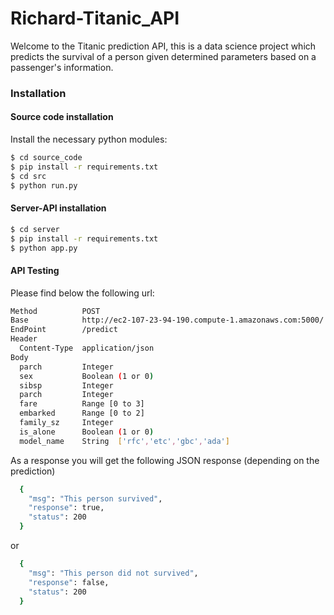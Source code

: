 # Richard-Titanic_API

Welcome to the Titanic prediction API, this is a data science project which predicts the survival of a person given determined parameters based on a passenger's information.


### Installation 

#### Source code installation
Install the necessary python modules:

```sh
$ cd source_code
$ pip install -r requirements.txt
$ cd src
$ python run.py

```

#### Server-API installation

```sh
$ cd server
$ pip install -r requirements.txt
$ python app.py
```


#### API Testing 

  Please find below the following url: 
```sh
Method          POST
Base            http://ec2-107-23-94-190.compute-1.amazonaws.com:5000/
EndPoint        /predict
Header
  Content-Type  application/json
Body
  parch         Integer
  sex           Boolean (1 or 0)
  sibsp         Integer
  parch         Integer
  fare          Range [0 to 3]
  embarked      Range [0 to 2]
  family_sz     Integer
  is_alone      Boolean (1 or 0)
  model_name    String  ['rfc','etc','gbc','ada']


```

  As a response you will get the following JSON response (depending on the prediction)

```sh
  {
    "msg": "This person survived",
    "response": true,
    "status": 200
  }
```
  or
```sh
  {
    "msg": "This person did not survived",
    "response": false,
    "status": 200
  }
```
